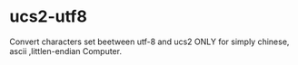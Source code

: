 # ucs2-utf8
Convert characters set beetween utf-8 and ucs2 ONLY for simply chinese, ascii ,littlen-endian Computer.
